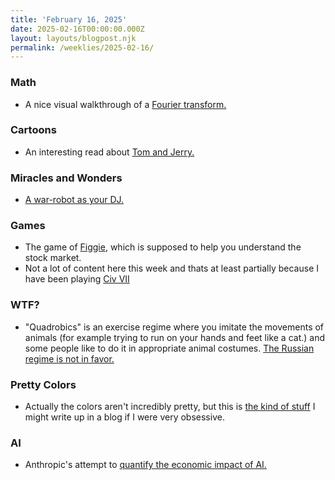 ```yaml
---
title: 'February 16, 2025'
date: 2025-02-16T00:00:00.000Z
layout: layouts/blogpost.njk
permalink: /weeklies/2025-02-16/
---
```

### Math
* A nice visual walkthrough of a [Fourier transform.](https://www.desmos.com/calculator/vjolrybqdt)

### Cartoons
* An interesting read about [Tom and Jerry.](https://www.spokesman.com/further-review/tom-and-jerry/)

### Miracles and Wonders
* [A war-robot as your DJ.](https://www.vice.com/en/article/war-robot-put-on-a-30-minute-dj-set-at-a-california-club/)

### Games
* The game of [Figgie](https://www.figgie.com/how-to-play.html), which is supposed to help you understand the stock market.
* Not a lot of content here this week and thats at least partially because I have been playing [Civ VII](https://civilization.2k.com/civ-vii/buy/)

### WTF?
* "Quadrobics" is an exercise regime where you imitate the movements of animals
(for example trying to run on your hands and feet like a cat.)
and some people like to do it in appropriate animal costumes.
[The Russian regime is not in favor.](https://www.barrons.com/news/fur-flies-as-russia-takes-on-young-fans-of-quadrobics-de79ce22)

### Pretty Colors
* Actually the colors aren't incredibly pretty, but this is [the kind of stuff](https://susam.net/assoc.html) I might write up in a blog if
I were very obsessive.

### AI
* Anthropic's attempt to [quantify the economic impact of AI.](https://www.anthropic.com/economic-index)
